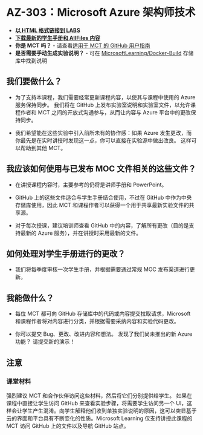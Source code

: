 ﻿# AZ-303：Microsoft Azure 架构师技术

- **[以 HTML 格式链接到 LABS](https://microsoftlearning.github.io/AZ-303ZH-Microsoft-Azure-Architect-Technologies/)**
- **[下载最新的学生手册和 AllFiles 内容](https://github.com/MicrosoftLearning/AZ-303-Microsoft-Azure-Architect-Technologies/archive/master.zip)**
- **你是 MCT 吗？** - 请查看[适用于 MCT 的 GitHub 用户指南](https://microsoftlearning.github.io/MCT-User-Guide-ZH/)
- **是否需要手动生成实验说明？** - 可在 [MicrosoftLearning/Docker-Build](https://github.com/MicrosoftLearning/Docker-Build) 存储库中找到说明

## 我们要做什么？

- 为了支持本课程，我们需要经常更新课程内容，以使其与课程中使用的 Azure 服务保持同步。  我们将在 GitHub 上发布实验室说明和实验室文件，以允许课程作者和 MCT 之间的开放式沟通参与，从而让内容与 Azure 平台中的更改保持同步。

- 我们希望能在这些实验中引入前所未有的协作感：如果 Azure 发生更改，而你最先是在实时讲授时发现这一点，你可以直接在实验源中做出改良。  这样可以帮助到其他 MCT。

## 我应该如何使用与已发布 MOC 文件相关的这些文件？

- 在讲授课程内容时，主要参考的仍将是讲师手册和 PowerPoint。

- GitHub 上的这些文件适合与学生手册结合使用，不过在 GitHub 中作为中央存储库使用，因此 MCT 和课程作者可以获得一个用于共享最新实验文件的共享源。

- 对于每次授课，建议培训师查看 GitHub 中的内容，了解所有更改（目的是支持最新的 Azure 服务），并在讲授时采用最新的文件。

## 如何处理对学生手册进行的更改？

- 我们将每季度审核一次学生手册，并根据需要通过常规 MOC 发布渠道进行更新。

## 我能做什么？

- 每位 MCT 都可向 GitHub 存储库中的代码或内容提交拉取请求，Microsoft 和课程作者将对内容进行分类，并根据需要采纳内容和实验代码更改。

- 你可以提交 Bug、更改、改进内容和想法。  发现了我们尚未推出的新 Azure 功能？  请提交新的演示！

## 注意

### 课堂材料

强烈建议 MCT 和合作伙伴访问这些材料，然后将它们分别提供给学生。  如果在课程中直接让学生访问 GitHub 来查看实验步骤，将需要学生访问另一个 UI，这样会让学生产生混淆。向学生解释他们收到单独实验说明的原因，这可以突显基于云的界面和平台具有不断变化的性质。Microsoft Learning 仅支持讲授此课程的 MCT 访问 GitHub 上的文件以及导航 GitHub 站点。
